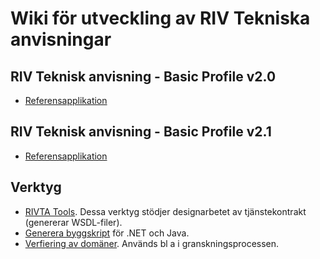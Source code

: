 # Wiki för utveckling av RIV Tekniska anvisningar #



## RIV Teknisk anvisning - Basic Profile v2.0 ##
  * [Referensapplikation](Bp20ReferenceApplication.md)

## RIV Teknisk anvisning - Basic Profile v2.1 ##
  * [Referensapplikation](Bp21ReferenceApplication.md)

## Verktyg ##
  * [RIVTA Tools](http://rivtatools.appspot.com/). Dessa verktyg stödjer designarbetet av tjänstekontrakt (genererar WSDL-filer).
  * [Generera byggskript](ToolsGenerateBuildScript.md) för .NET och Java.
  * [Verfiering av domäner](ToolsDomainManagement.md). Används bl a i granskningsprocessen.